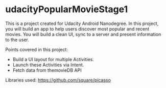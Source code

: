 # udacityPopularMovieStage1
This is a project created for Udacity Android Nanodegree. 
In this project, you will build an app to help users discover most popular and recent movies. You will build a clean UI, sync to a server and present information to the user.

Points covered in this project:
- Build a UI layout for multiple Activities.
- Launch these Activities via Intent.
- Fetch data from themovieDB API


Libraries used:
https://github.com/square/picasso

